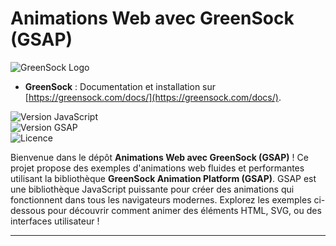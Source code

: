 # Animations Web avec GreenSock (GSAP)

![GreenSock Logo](https://ihatetomatoes.net/wp-content/uploads/2016/09/img_greensock.png)  
- **GreenSock** : Documentation et installation sur [https://greensock.com/docs/](https://greensock.com/docs/).

![Version JavaScript](https://img.shields.io/badge/JavaScript-ES6+-yellow)  
![Version GSAP](https://img.shields.io/badge/GSAP-3.12+-green)  
![Licence](https://img.shields.io/badge/Licence-MIT-yellow)

Bienvenue dans le dépôt **Animations Web avec GreenSock (GSAP)** ! Ce projet propose des exemples d'animations web fluides et performantes utilisant la bibliothèque **GreenSock Animation Platform (GSAP)**. GSAP est une bibliothèque JavaScript puissante pour créer des animations qui fonctionnent dans tous les navigateurs modernes. Explorez les exemples ci-dessous pour découvrir comment animer des éléments HTML, SVG, ou des interfaces utilisateur !

---
